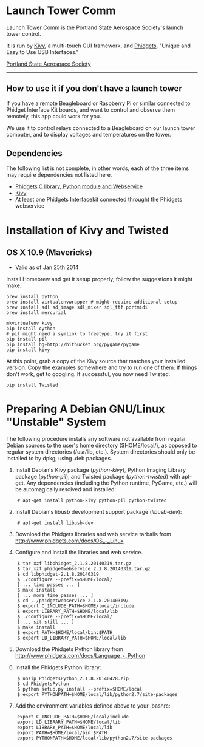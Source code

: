 # Launch Tower Comm

Launch Tower Comm is the Portland State Aerospace Society's launch tower 
control.  

It is run by [Kivy](http://kivy.org), a multi-touch GUI framework, and 
[Phidgets](https://www.phidgets.com), "Unique and Easy to Use USB Interfaces."

[Portland State Aerospace Society](https://psas.pdx.edu)

---

## How to use it if you don't have a launch tower

If you have a remote Beagleboard or Raspberry Pi or similar connected to
Phidget Interface Kit boards, and want to control and observe them remotely,
this app could work for you.  

We use it to control relays connected to a Beagleboard on our launch
tower computer, and to display voltages and temperatures on the tower.


## Dependencies

The following list is not complete, in other words, each of the three items
may require dependencies not listed here.

* [Phidgets C library, Python module and Webservice](http://www.phidgets.com/docs/Software_Overview#Operating_System_Support)
* [Kivy](http://kivy.org/#download)
* At least one Phidgets Interfacekit connected throught the Phidgets webservice 


# Installation of Kivy and Twisted

## OS X 10.9 (Mavericks) 

* Valid as of Jan 25th 2014

Install Homebrew and get it setup properly, follow the suggestions it might
make.

    brew install python
    brew install virtualenvwrapper # might require additional setup
    brew install sdl sd_image sdl_mixer sdl_ttf portmidi
    brew install mercurial

    mkvirtualenv kivy
    pip install cython
    # pil might need a symlink to freetype, try it first
    pip install pil 
    pip install hg+http://bitbucket.org/pygame/pygame
    pip install kivy

At this point, grab a copy of the Kivy source that matches your installed
version. Copy the examples somewhere and try to run one of them. If things
don't work, get to googling.  If successful, you now need Twisted.

    pip install Twisted


# Preparing A Debian GNU/Linux "Unstable" System

The following procedure installs any software not available from
regular Debian sources to the user's home directory ($HOME/local/), as
opposed to regular system directories (/usr/lib, etc.).  System
directories should only be installed to by dpkg, using .deb packages.  

1. Install Debian's Kivy package (*python-kivy*), Python Imaging
   Library package (*python-pil*), and Twisted package
   (*python-twisted*)  with apt-get.  Any dependencies (including the
   Python runtime, PyGame, etc.) will be automagically resolved and
   installed:
```
    # apt-get install python-kivy python-pil python-twisted
```
2. Install Debian's libusb development support package (*libusb-dev*):
```
    # apt-get install libusb-dev
```
3. Download the Phidgets libraries and web service tarballs from
   http://www.phidgets.com/docs/OS_-_Linux

4. Configure and install the libraries and web service.
```
    $ tar xzf libphidget_2.1.8.20140319.tar.gz
    $ tar xzf phidgetwebservice_2.1.8.20140319.tar.gz
    $ cd libphidget-2.1.8.20140319
    $ ./configure --prefix=$HOME/local/
    [ ... time passes ... ]
    $ make install
    [ ... more time passes ... ]
    $ cd ../phidgetwebservice-2.1.8.20140319/
    $ export C_INCLUDE_PATH=$HOME/local/include
    $ export LIBRARY_PATH=$HOME/local/lib
    $ ./configure --prefix=$HOME/local/
    [ ... sit still ... ]
    $ make install
    $ export PATH=$HOME/local/bin:$PATH
    $ export LD_LIBRARY_PATH=$HOME/local/lib
```
5. Download the Phidgets Python library from
   http://www.phidgets.com/docs/Language_-_Python

6. Install the Phidgets Python library:
```
    $ unzip PhidgetsPython_2.1.8.20140428.zip
    $ cd PhidgetsPython
    $ python setup.py install --prefix=$HOME/local
    $ export PYTHONPATH=$HOME/local/lib/python2.7/site-packages
```
7. Add the environment variables defined above to your .bashrc:
```
    export C_INCLUDE_PATH=$HOME/local/include
    export LD_LIBRARY_PATH=$HOME/local/lib
    export LIBRARY_PATH=$HOME/local/lib
    export PATH=$HOME/local/bin:$PATH
    export PYTHONPATH=$HOME/local/lib/python2.7/site-packages
```
